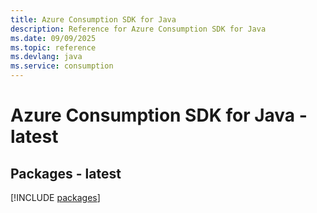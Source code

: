 ```yaml
---
title: Azure Consumption SDK for Java
description: Reference for Azure Consumption SDK for Java
ms.date: 09/09/2025
ms.topic: reference
ms.devlang: java
ms.service: consumption
---
```

# Azure Consumption SDK for Java - latest
## Packages - latest
[!INCLUDE [packages](consumption-index.md)]